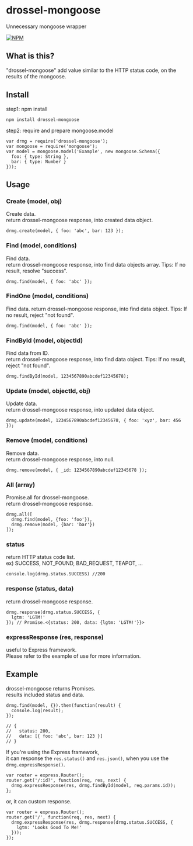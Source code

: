 # drossel-mongoose
Unnecessary mongoose wrapper

[![NPM](https://nodei.co/npm/drossel-mongoose.png)](https://nodei.co/npm/drossel-mongoose/)

## What is this?
"drossel-mongoose" add value similar to the HTTP status code, on the results of the mongoose.

## Install
step1: npm install
```
npm install drossel-mongoose
```

step2: require and prepare mongoose.model
```
var drmg = require('drossel-mongoose');
var mongoose = require('mongoose');
var model = mongoose.model('Example', new mongoose.Schema({
  foo: { type: String },
  bar: { type: Number }
}));
```

## Usage

### Create (model, obj)
Create data.  
return drossel-mongoose response, into created data object.
```
drmg.create(model, { foo: 'abc', bar: 123 });
```

### Find (model, conditions)
Find data.  
return drossel-mongoose response, into find data objects array.
Tips: If no result, resolve "success".
```
drmg.find(model, { foo: 'abc' });
```

### FindOne (model, conditions)
Find data.
return drossel-mongoose response, into find data object.
Tips: If no result, reject "not found".
```
drmg.find(model, { foo: 'abc' });
```

### FindById (model, objectId)
Find data from ID.  
return drossel-mongoose response, into find data object.
Tips: If no result, reject "not found".
```
drmg.findById(model, 1234567890abcdef12345678);
```

### Update (model, objectId, obj)
Update data.  
return drossel-mongoose response, into updated data object.
```
drmg.update(model, 1234567890abcdef12345678, { foo: 'xyz', bar: 456 });
```

### Remove (model, conditions)
Remove data.  
return drossel-mongoose response, into null.
```
drmg.remove(model, { _id: 1234567890abcdef12345678 });
```

### All (array)
Promise.all for drossel-mongoose.  
return drossel-mongoose response.
```
drmg.all([
  drmg.find(model, {foo: 'foo'}),
  drmg.remove(model, {bar: 'bar'})
]);
```

### status
return HTTP status code list.  
ex) SUCCESS, NOT_FOUND, BAD_REQUEST, TEAPOT, ...
```
console.log(drmg.status.SUCCESS) //200
```

### response (status, data)
return drossel-mongoose response.
```
drmg.response(drmg.status.SUCCESS, {
  lgtm: 'LGTM!'
}); // Promise.<{status: 200, data: {lgtm: 'LGTM!'}}>
```

### expressResponse (res, response)
useful to Express framework.  
Please refer to the example of use for more information.

## Example
drossel-mongoose returns Promises.  
results included status and data.
```
drmg.find(model, {}).then(function(result) {
  console.log(result);
});

// {
//   status: 200,
//   data: [{ foo: 'abc', bar: 123 }]
// }
```

If you're using the Express framework,  
it can response the `res.status()` and `res.json()`, when you use the `drmg.expressResponse()`.
```
var router = express.Router();
router.get('/:id?', function(req, res, next) {
  drmg.expressResponse(res, drmg.findById(model, req.params.id));
};
```

or, it can custom response.
```
var router = express.Router();
router.get('/', function(req, res, next) {
  drmg.expressResponse(res, drmg.response(drmg.status.SUCCESS, {
    lgtm: 'Looks Good To Me!'
  }));
});
```
